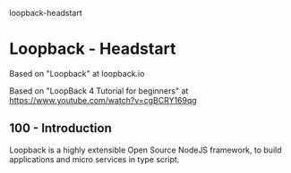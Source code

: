 loopback-headstart
# Loopback - Headstart

Based on "Loopback" at loopback.io

Based on "LoopBack 4 Tutorial for beginners" at https://www.youtube.com/watch?v=cgBCRY169qg

## 100 - Introduction

Loopback is a highly extensible Open Source NodeJS framework, to build applications and micro services in type script.
